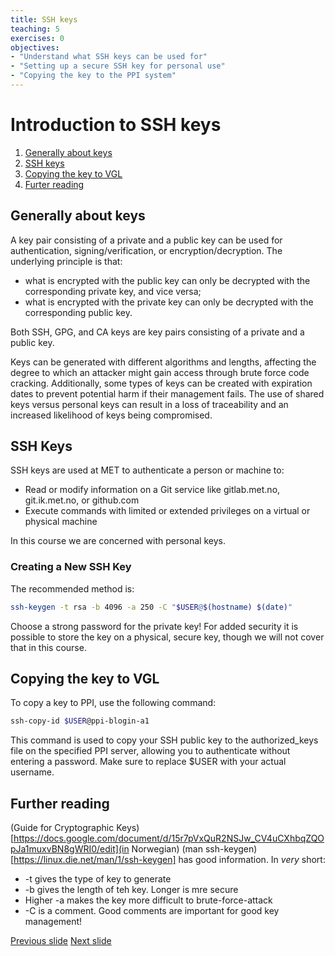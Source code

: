 ```yaml
---
title: SSH keys
teaching: 5
exercises: 0
objectives:
- "Understand what SSH keys can be used for"
- "Setting up a secure SSH key for personal use"
- "Copying the key to the PPI system"
---
```

# Introduction to SSH keys

1. [Generally about keys](#generally-about-keys)
2. [SSH keys](#ssh-keys)
3. [Copying the key to VGL](#copying-the-key-to-vgl)
4. [Furter reading](#further-reading)

## Generally about keys

A key pair consisting of a private and a public key can be used for authentication, signing/verification, or encryption/decryption. The underlying principle is that:
- what is encrypted with the public key can only be decrypted with the corresponding private key, and vice versa;
- what is encrypted with the private key can only be decrypted with the corresponding public key.

Both SSH, GPG, and CA keys are key pairs consisting of a private and a public key.

Keys can be generated with different algorithms and lengths, affecting the degree to which an attacker might gain access through brute force code cracking. 
Additionally, some types of keys can be created with expiration dates to prevent potential harm if their management fails. 
The use of shared keys versus personal keys can result in a loss of traceability and an increased likelihood of keys being compromised.

## SSH Keys

SSH keys are used at MET to authenticate a person or machine to:
- Read or modify information on a Git service like gitlab.met.no, git.ik.met.no, or github.com
- Execute commands with limited or extended privileges on a virtual or physical machine

In this course we are concerned with personal keys. 

### Creating a New SSH Key

The recommended method is:

```bash
ssh-keygen -t rsa -b 4096 -a 250 -C "$USER@$(hostname) $(date)"
```

Choose a strong password for the private key!
For added security it is possible to store the key on a physical, secure key, though we will not cover that in this course.

## Copying the key to VGL

To copy a key to PPI, use the following command:

```bash
ssh-copy-id $USER@ppi-blogin-a1
```

This command is used to copy your SSH public key to the authorized_keys file on the specified PPI server, allowing you to authenticate without entering a password. 
Make sure to replace $USER with your actual username.

## Further reading
(Guide for Cryptographic Keys)[https://docs.google.com/document/d/15r7pVxQuR2NSJw_CV4uCXhbqZQOpJa1muxvBN8gWRI0/edit](in Norwegian)
(man ssh-keygen)[https://linux.die.net/man/1/ssh-keygen] has good information. In _very_ short:
- -t gives the type of key to generate
- -b gives the length of teh key. Longer is mre secure
- Higher -a makes the key more difficult to brute-force-attack
- -C is a comment. Good comments are important for good key management! 


[Previous slide](README.md)
[Next slide](02-End.md)
